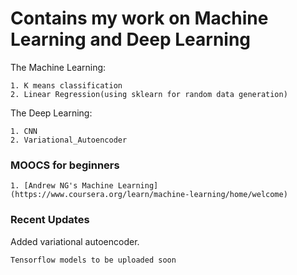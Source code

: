 # Contains my work on Machine Learning and Deep Learning 
The Machine Learning:
```
1. K means classification
2. Linear Regression(using sklearn for random data generation)
```

The Deep Learning:
```
1. CNN
2. Variational_Autoencoder
```

### MOOCS for beginners
```
1. [Andrew NG's Machine Learning](https://www.coursera.org/learn/machine-learning/home/welcome)
```

### Recent Updates

Added variational autoencoder.

```
Tensorflow models to be uploaded soon
```
